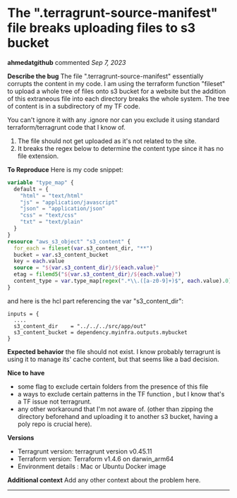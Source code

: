 # The ".terragrunt-source-manifest" file breaks uploading files to s3 bucket

**ahmedatgithub** commented *Sep 7, 2023*

**Describe the bug**
The file ".terragrunt-source-manifest" essentially corrupts the content in my code.
I am using the terraform function "fileset" to upload a whole tree of files onto s3 bucket for a website but the addition of this extraneous file into each directory breaks the whole system. 
The tree of content is in a subdirectory of my TF code.

You can't ignore it with any .ignore nor can you exclude it using standard terraform/terragrunt code that I know of.

1. The file should not get uploaded as it's not related to the site.
2. It breaks the regex below to determine the content type since it has no file extension.

**To Reproduce**
Here is my code snippet:
```tf
variable "type_map" {
  default = {
    "html" = "text/html"
    "js" = "application/javascript"
    "json" = "application/json"
    "css" = "text/css"
    "txt" = "text/plain"
  }
}
resource "aws_s3_object" "s3_content" {
  for_each = fileset(var.s3_content_dir, "**")
  bucket = var.s3_content_bucket
  key = each.value
  source = "${var.s3_content_dir}/${each.value}"
  etag = filemd5("${var.s3_content_dir}/${each.value}")
  content_type = var.type_map[regex(".*\\.([a-z0-9]+)$", each.value).0]
}
```
and here is the hcl part referencing the var "s3_content_dir":

```hcl
inputs = {
  ....
  s3_content_dir    = "../../../src/app/out"
  s3_content_bucket = dependency.myinfra.outputs.mybucket
}
```

**Expected behavior**
the file should not exist. I know probably terragrunt is using it to manage its' cache content, but that seems like a bad decision.

**Nice to have**
- some flag to exclude certain folders from the presence of this file
- a ways to exclude certain patterns in the TF function , but I know that's a TF issue not terragrunt.
- any other workaround that I'm not aware of. (other than zipping the directory beforehand and uploading it to another s3 bucket, having a poly repo is crucial here).

**Versions**
- Terragrunt version: terragrunt version v0.45.11
- Terraform version: Terraform v1.4.6 on darwin_arm64
- Environment details : Mac or Ubuntu Docker image

**Additional context**
Add any other context about the problem here.
<br />
***


